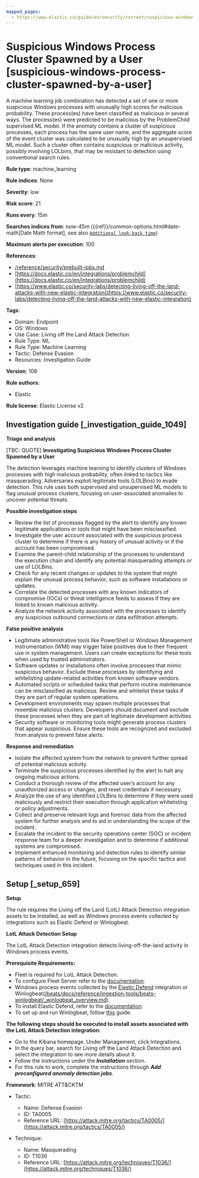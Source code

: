 ```yaml
---
mapped_pages:
  - https://www.elastic.co/guide/en/security/current/suspicious-windows-process-cluster-spawned-by-a-user.html
---
```


# Suspicious Windows Process Cluster Spawned by a User [suspicious-windows-process-cluster-spawned-by-a-user]

A machine learning job combination has detected a set of one or more suspicious Windows processes with unusually high scores for malicious probability. These process(es) have been classified as malicious in several ways. The process(es) were predicted to be malicious by the ProblemChild supervised ML model. If the anomaly contains a cluster of suspicious processes, each process has the same user name, and the aggregate score of the event cluster was calculated to be unusually high by an unsupervised ML model. Such a cluster often contains suspicious or malicious activity, possibly involving LOLbins, that may be resistant to detection using conventional search rules.

**Rule type**: machine_learning

**Rule indices**: None

**Severity**: low

**Risk score**: 21

**Runs every**: 15m

**Searches indices from**: now-45m ({{ref}}/common-options.html#date-math[Date Math format], see also [`Additional look-back time`](docs-content://solutions/security/detect-and-alert/create-detection-rule.md#rule-schedule))

**Maximum alerts per execution**: 100

**References**:

* [/reference/security/prebuilt-jobs.md](/reference/prebuilt-jobs.md)
* [https://docs.elastic.co/en/integrations/problemchild](https://docs.elastic.co/en/integrations/problemchild)
* [https://www.elastic.co/security-labs/detecting-living-off-the-land-attacks-with-new-elastic-integration](https://www.elastic.co/security-labs/detecting-living-off-the-land-attacks-with-new-elastic-integration)

**Tags**:

* Domain: Endpoint
* OS: Windows
* Use Case: Living off the Land Attack Detection
* Rule Type: ML
* Rule Type: Machine Learning
* Tactic: Defense Evasion
* Resources: Investigation Guide

**Version**: 108

**Rule authors**:

* Elastic

**Rule license**: Elastic License v2

## Investigation guide [_investigation_guide_1049]

**Triage and analysis**

[TBC: QUOTE]
**Investigating Suspicious Windows Process Cluster Spawned by a User**

The detection leverages machine learning to identify clusters of Windows processes with high malicious probability, often linked to tactics like masquerading. Adversaries exploit legitimate tools (LOLBins) to evade detection. This rule uses both supervised and unsupervised ML models to flag unusual process clusters, focusing on user-associated anomalies to uncover potential threats.

**Possible investigation steps**

* Review the list of processes flagged by the alert to identify any known legitimate applications or tools that might have been misclassified.
* Investigate the user account associated with the suspicious process cluster to determine if there is any history of unusual activity or if the account has been compromised.
* Examine the parent-child relationship of the processes to understand the execution chain and identify any potential masquerading attempts or use of LOLBins.
* Check for any recent changes or updates to the system that might explain the unusual process behavior, such as software installations or updates.
* Correlate the detected processes with any known indicators of compromise (IOCs) or threat intelligence feeds to assess if they are linked to known malicious activity.
* Analyze the network activity associated with the processes to identify any suspicious outbound connections or data exfiltration attempts.

**False positive analysis**

* Legitimate administrative tools like PowerShell or Windows Management Instrumentation (WMI) may trigger false positives due to their frequent use in system management. Users can create exceptions for these tools when used by trusted administrators.
* Software updates or installations often involve processes that mimic suspicious behavior. Exclude these processes by identifying and whitelisting update-related activities from known software vendors.
* Automated scripts or scheduled tasks that perform routine maintenance can be misclassified as malicious. Review and whitelist these tasks if they are part of regular system operations.
* Development environments may spawn multiple processes that resemble malicious clusters. Developers should document and exclude these processes when they are part of legitimate development activities.
* Security software or monitoring tools might generate process clusters that appear suspicious. Ensure these tools are recognized and excluded from analysis to prevent false alerts.

**Response and remediation**

* Isolate the affected system from the network to prevent further spread of potential malicious activity.
* Terminate the suspicious processes identified by the alert to halt any ongoing malicious actions.
* Conduct a thorough review of the affected user’s account for any unauthorized access or changes, and reset credentials if necessary.
* Analyze the use of any identified LOLBins to determine if they were used maliciously and restrict their execution through application whitelisting or policy adjustments.
* Collect and preserve relevant logs and forensic data from the affected system for further analysis and to aid in understanding the scope of the incident.
* Escalate the incident to the security operations center (SOC) or incident response team for a deeper investigation and to determine if additional systems are compromised.
* Implement enhanced monitoring and detection rules to identify similar patterns of behavior in the future, focusing on the specific tactics and techniques used in this incident.


## Setup [_setup_659]

**Setup**

The rule requires the Living off the Land (LotL) Attack Detection integration assets to be installed, as well as Windows process events collected by integrations such as Elastic Defend or Winlogbeat.

**LotL Attack Detection Setup**

The LotL Attack Detection integration detects living-off-the-land activity in Windows process events.

**Prerequisite Requirements:**

* Fleet is required for LotL Attack Detection.
* To configure Fleet Server refer to the [documentation](docs-content://reference/ingestion-tools/fleet/fleet-server.md).
* Windows process events collected by the [Elastic Defend](https://docs.elastic.co/en/integrations/endpoint) integration or Winlogbeat([/beats/docs/reference/ingestion-tools/beats-winlogbeat/_winlogbeat_overview.md](beats://reference/winlogbeat/_winlogbeat_overview.md)).
* To install Elastic Defend, refer to the [documentation](docs-content://solutions/security/configure-elastic-defend/install-elastic-defend.md).
* To set up and run Winlogbeat, follow [this](beats://reference/winlogbeat/winlogbeat-installation-configuration.md) guide.

**The following steps should be executed to install assets associated with the LotL Attack Detection integration:**

* Go to the Kibana homepage. Under Management, click Integrations.
* In the query bar, search for Living off the Land Attack Detection and select the integration to see more details about it.
* Follow the instructions under the ***Installation*** section.
* For this rule to work, complete the instructions through ***Add preconfigured anomaly detection jobs***.

**Framework**: MITRE ATT&CKTM

* Tactic:

    * Name: Defense Evasion
    * ID: TA0005
    * Reference URL: [https://attack.mitre.org/tactics/TA0005/](https://attack.mitre.org/tactics/TA0005/)

* Technique:

    * Name: Masquerading
    * ID: T1036
    * Reference URL: [https://attack.mitre.org/techniques/T1036/](https://attack.mitre.org/techniques/T1036/)



